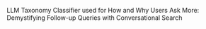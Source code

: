 LLM Taxonomy Classifier used for How and Why Users Ask More: Demystifying Follow-up Queries
with Conversational Search
